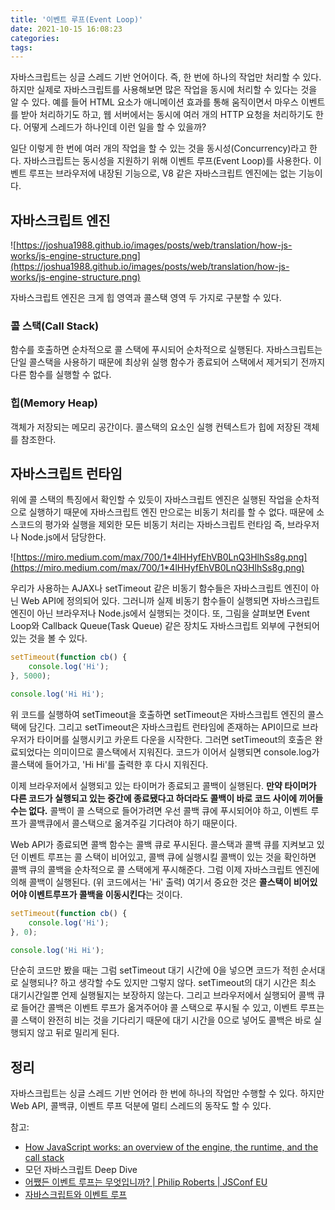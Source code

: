 ```yaml
---
title: '이벤트 루프(Event Loop)'
date: 2021-10-15 16:08:23
categories:
tags:
---
```



자바스크립트는 싱글 스레드 기반 언어이다. 즉, 한 번에 하나의 작업만 처리할 수 있다. 하지만 실제로 자바스크립트를 사용해보면 많은 작업을 동시에 처리할 수 있다는 것을 알 수 있다. 예를 들어 HTML 요소가 애니메이션 효과를 통해 움직이면서 마우스 이벤트를 받아 처리하기도 하고, 웹 서버에서는 동시에 여러 개의 HTTP 요청을 처리하기도 한다. 어떻게 스레드가 하나인데 이런 일을 할 수 있을까?

일단 이렇게 한 번에 여러 개의 작업을 할 수 있는 것을 동시성(Concurrency)라고 한다. 자바스크립트는 동시성을 지원하기 위해 이벤트 루프(Event Loop)를 사용한다. 이벤트 루프는 브라우저에 내장된 기능으로, V8 같은 자바스크립트 엔진에는 없는 기능이다. 

## 자바스크립트 엔진


![https://joshua1988.github.io/images/posts/web/translation/how-js-works/js-engine-structure.png](https://joshua1988.github.io/images/posts/web/translation/how-js-works/js-engine-structure.png)

자바스크립트 엔진은 크게 힙 영역과 콜스택 영역 두 가지로 구분할 수 있다. 

### 콜 스택(Call Stack)

함수를 호출하면 순차적으로 콜 스택에 푸시되어 순차적으로 실행된다. 자바스크립트는 단일 콜스택을 사용하기 때문에 최상위 실행 함수가 종료되어 스택에서 제거되기 전까지 다른 함수를 실행할 수 없다.

### 힙(Memory Heap)

객체가 저장되는 메모리 공간이다. 콜스택의 요소인 실행 컨텍스트가 힙에 저장된 객체를 참조한다.

## 자바스크립트 런타임

위에 콜 스택의 특징에서 확인할 수 있듯이 자바스크립트 엔진은 실행된 작업을 순차적으로 실행하기 때문에 자바스크립트 엔진 만으로는 비동기 처리를 할 수 없다. 때문에 소스코드의 평가와 실행을 제외한 모든 비동기 처리는 자바스크립트 런타임 즉, 브라우저나 Node.js에서 담당한다. 

![https://miro.medium.com/max/700/1*4lHHyfEhVB0LnQ3HlhSs8g.png](https://miro.medium.com/max/700/1*4lHHyfEhVB0LnQ3HlhSs8g.png)

우리가 사용하는 AJAX나 setTimeout 같은 비동기 함수들은 자바스크립트 엔진이 아닌 Web API에 정의되어 있다. 그러니까 실제 비동기 함수들이 실행되면 자바스크립트 엔진이 아닌 브라우저나 Node.js에서 실행되는 것이다. 또, 그림을 살펴보면 Event Loop와 Callback Queue(Task Queue) 같은 장치도 자바스크립트 외부에 구현되어 있는 것을 볼 수 있다.

```jsx
setTimeout(function cb() {
	console.log('Hi');
}, 5000);

console.log('Hi Hi');
```

위 코드를 실행하여 setTimeout을 호출하면 setTimeout은 자바스크립트 엔진의 콜스택에 담긴다. 그리고 setTimeout은 자바스크립트 런타임에 존재하는 API이므로 브라우저가 타이머를 실행시키고 카운트 다운을 시작한다. 그러면 setTimeout의 호출은 완료되었다는 의미이므로 콜스택에서 지워진다. 코드가 이어서 실행되면 console.log가 콜스택에 들어가고,  'Hi Hi'를 출력한 후 다시 지워진다.

이제 브라우저에서 실행되고 있는 타이머가 종료되고 콜백이 실행된다. **만약 타이머가 다른 코드가 실행되고 있는 중간에 종료됐다고 하더라도 콜백이 바로 코드 사이에 끼어들 수는 없다.** 콜백이 콜 스택으로 들어가려면 우선 콜백 큐에 푸시되어야 하고, 이벤트 루프가 콜백큐에서 콜스택으로 옮겨주길 기다려야 하기 때문이다.

Web API가 종료되면 콜백 함수는 콜백 큐로 푸시된다. 콜스택과 콜백 큐를 지켜보고 있던 이벤트 루프는 콜 스택이 비어있고, 콜백 큐에 실행시킬 콜백이 있는 것을 확인하면 콜백 큐의 콜백을 순차적으로 콜 스택에게 푸시해준다. 그럼 이제 자바스크립트 엔진에 의해 콜백이 실행된다. (위 코드에서는 'Hi' 출력) 여기서 중요한 것은 **콜스택이 비어있어야 이벤트루프가 콜백을 이동시킨다**는 것이다.

```jsx
setTimeout(function cb() {
	console.log('Hi');
}, 0);

console.log('Hi Hi');
```

단순히 코드만 봤을 때는 그럼 setTimeout 대기 시간에 0을 넣으면 코드가 적힌 순서대로 실행되나? 하고 생각할 수도 있지만 그렇지 않다. setTimeout의 대기 시간은 최소 대기시간일뿐 언제 실행될지는 보장하지 않는다. 그리고 브라우저에서 실행되어 콜백 큐로 들어간 콜백은 이벤트 루프가 옮겨주어야 콜 스택으로 푸시될 수 있고, 이벤트 루프는 콜 스택이 완전히 비는 것을 기다리기 때문에 대기 시간을 0으로 넣어도 콜백은 바로 실행되지 않고 뒤로 밀리게 된다.

## 정리

자바스크립트는 싱글 스레드 기반 언어라 한 번에 하나의 작업만 수행할 수 있다. 하지만 Web API, 콜백큐, 이벤트 루프 덕분에 멀티 스레드의 동작도 할 수 있다.

참고:
- [How JavaScript works: an overview of the engine, the runtime, and the call stack](https://blog.sessionstack.com/how-does-javascript-actually-work-part-1-b0bacc073cf)
- 모던 자바스크립트 Deep Dive
- [어쨌든 이벤트 루프는 무엇입니까? | Philip Roberts | JSConf EU](https://www.youtube.com/watch?v=8aGhZQkoFbQ)
- [자바스크립트와 이벤트 루프](https://meetup.toast.com/posts/89)